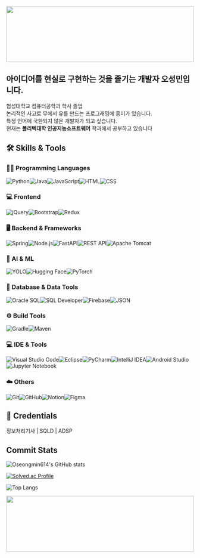 <img src="https://capsule-render.vercel.app/api?type=waving&color=0:004AAD,100:1E3A8A&height=150&section=header&text=Hello!&fontColor=ffffff" width="100%" height="150">
  

## 아이디어를 현실로 구현하는 것을 즐기는 개발자 오성민입니다.

협성대학교 컴퓨터공학과 학사 졸업<br>
논리적인 사고로 무에서 유를 만드는 프로그래밍에 흥미가 있습니다. <br> 특정 언어에 국한되지 않은 개발자가 되고 싶습니다.<br>
현재는 <b>폴리텍대학 인공지능소프트웨어</b> 학과에서 공부하고 있습니다<br>

## 🛠 Skills & Tools

### 👨‍💻 Programming Languages  
![Python](https://img.shields.io/badge/Python-3776AB?style=flat-square&logo=python&logoColor=white)![Java](https://img.shields.io/badge/Java-007396?style=flat-square&logo=java&logoColor=white)![JavaScript](https://img.shields.io/badge/JavaScript-F7DF1E?style=flat-square&logo=javascript&logoColor=black)![HTML](https://img.shields.io/badge/HTML5-E34F26?style=flat-square&logo=html5&logoColor=white)![CSS](https://img.shields.io/badge/CSS3-1572B6?style=flat-square&logo=css3&logoColor=white)

### 💻 Frontend  
![jQuery](https://img.shields.io/badge/jQuery-0769AD?style=flat-square&logo=jquery&logoColor=white)![Bootstrap](https://img.shields.io/badge/Bootstrap-7952B3?style=flat-square&logo=bootstrap&logoColor=white)![Redux](https://img.shields.io/badge/Redux-764ABC?style=flat-square&logo=redux&logoColor=white)

### 🖥 Backend & Frameworks  
![Spring](https://img.shields.io/badge/Spring-6DB33F?style=flat-square&logo=spring&logoColor=white)![Node.js](https://img.shields.io/badge/Node.js-339933?style=flat-square&logo=node.js&logoColor=white)![FastAPI](https://img.shields.io/badge/FastAPI-009688?style=flat-square&logo=fastapi&logoColor=white)![REST API](https://img.shields.io/badge/REST%20API-02569B?style=flat-square&logo=swagger&logoColor=white)![Apache Tomcat](https://img.shields.io/badge/Apache%20Tomcat-F8DC75?style=flat-square&logo=apachetomcat&logoColor=black)

### 🧠 AI & ML  
![YOLO](https://img.shields.io/badge/YOLO-FF0080?style=flat-square&logo=YOLO&logoColor=white)![Hugging Face](https://img.shields.io/badge/HuggingFace-FFD21F?style=flat-square&logo=huggingface&logoColor=black)![PyTorch](https://img.shields.io/badge/PyTorch-EE4C2C?style=flat-square&logo=pytorch&logoColor=white)  

### 🧮 Database & Data Tools  
![Oracle SQL](https://img.shields.io/badge/Oracle_SQL-F80000?style=flat-square&logo=oracle&logoColor=white)![SQL Developer](https://img.shields.io/badge/SQL%20Developer-F80000?style=flat-square&logo=oracle&logoColor=white)![Firebase](https://img.shields.io/badge/Firebase-FFCA28?style=flat-square&logo=firebase&logoColor=black)![JSON](https://img.shields.io/badge/JSON-000000?style=flat-square&logo=json&logoColor=white)  

### ⚙️ Build Tools  
![Gradle](https://img.shields.io/badge/Gradle-02303A?style=flat-square&logo=gradle&logoColor=white)![Maven](https://img.shields.io/badge/Maven-C71A36?style=flat-square&logo=apachemaven&logoColor=white)

### 💻 IDE & Tools  
![Visual Studio Code](https://img.shields.io/badge/VS%20Code-007ACC?style=flat-square&logo=visual-studio-code&logoColor=white)![Eclipse](https://img.shields.io/badge/Eclipse-2C2255?style=flat-square&logo=eclipse&logoColor=white)![PyCharm](https://img.shields.io/badge/PyCharm-000000?style=flat-square&logo=pycharm&logoColor=white)![IntelliJ IDEA](https://img.shields.io/badge/IntelliJ%20IDEA-000000?style=flat-square&logo=intellijidea&logoColor=white)![Android Studio](https://img.shields.io/badge/Android%20Studio-3DDC84?style=flat-square&logo=androidstudio&logoColor=white)![Jupyter Notebook](https://img.shields.io/badge/Jupyter%20Notebook-F37626?style=flat-square&logo=jupyter&logoColor=white)

### ☁️ Others  
![Git](https://img.shields.io/badge/Git-F05032?style=flat-square&logo=git&logoColor=white)![GitHub](https://img.shields.io/badge/GitHub-181717?style=flat-square&logo=github&logoColor=white)![Notion](https://img.shields.io/badge/Notion-000000?style=flat-square&logo=notion&logoColor=white)![Figma](https://img.shields.io/badge/Figma-F24E1E?style=flat-square&logo=figma&logoColor=white)


## 🪪 Credentials
정보처리기사  |   SQLD   |  ADSP


## Commit Stats
![Oseongmin614's GitHub stats](https://github-readme-stats.vercel.app/api?username=Oseongmin614&show_icons=true&theme=dark)

[![Solved.ac Profile](http://mazassumnida.wtf/api/v2/generate_badge?boj=ohseongmin0614)](https://solved.ac/ohseongmin0614)

![Top Langs](https://github-readme-stats.vercel.app/api/top-langs/?username=Oseongmin614&layout=compact&hide=html,css&langs_count=8&theme=tokyonight)

<img src="https://capsule-render.vercel.app/api?type=waving&color=0:004AAD,100:1E3A8A&height=150&section=footer" width="100%" height="150">
